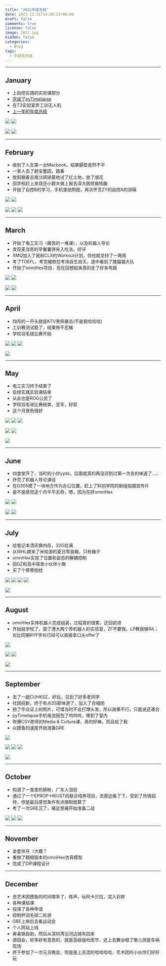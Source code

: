 ```yaml
---
title: "2021年度总结"
date: 2021-12-31T14:50:23+08:00
draft: false
comments: true
license: false
image: 2021.jpg
hidden: false
categories:
  - Blog
tags:
  - 阶段性总结
---
```


---
## January
* 上自控实践的实验课部分
* [完成了pyTimelapse](/p/pytimelapse)
* 在T3实验室弄工训无人机
* [上一年的年度总结](/p/2020年度总结)

![](Jan1.JPG) ![](Jan3.JPG)

![](Jan2.JPG) ![](Jan4.JPG)

---
## February
* 收到了人生第一台Macbook，结果脚垫竟然不平
* 一家人去了趟宝墨园，踏春
* 放假跟着去南沙网球基地试了红土地，放了烟花
* 回学校赶上发烧还小题大做上报去深大医院做核酸
* 开始了自控B的学习，手机里拍照图，再次怀念ZY的自控A的讲稿

![](Feb1.JPG) ![](Feb2.JPG)

![](Feb3.JPG) ![](Feb4.JPG) ![](Feb5.JPG)

---
## March
* 开始了电工实习（痛苦的一堆课），以及机器人导论
* 发现麦当劳的早餐薯饼夹入吃法，好评
* XMQ加入了我和CLX的Workout计划，但也就坚持了一两周
* 考了TOEFL，考完被晾在考场自生自灭，途中看到了撸猫猫大队
* 开始了omniHex项目，现在回想起来真的走了好多弯路

![](Mar1.JPG) ![](Mar2.JPG)

![](Mar3.JPG) ![](Mar4.JPG)

---
## April
* 四月的一开头就是KTV黑照暴击(不是我哈哈哈)
* 工训赛测试稳了，结果惨不忍睹
* 学校羽毛球比赛开始

![](Apr1.JPG) ![](Apr2.JPG) ![](Apr3.JPG)

![](Apr4.png)

---
## May
* 电工实习终于结束了
* 自控实践实验课结束
* 从此也是ROG公民了
* 学校羽毛球比赛结束，亚军，好耶
* 这个月景色很好

![](May1.JPG) ![](May3.JPG) ![](May4.JPG)

![](May2.JPG) ![](May5.JPG)

![](May6.JPG)

---
## June
* 四食堂开了，当时的小炒yyds，后面就真的再没迟到过第一次去的味道了……
* 肝完了机器人导论课设
* 在G305摸了一块地方作为办公位置，赶上了科创学院的剧组拍摄宣传片
* 是不是感觉这个月平平无奇，嗯，因为在肝omniHex

![](Jun1.JPG) ![](Jun2.JPG)

![](Jun3.JPG) ![](Jun4.JPG)

---
## July
* 给笔记本清灰换内存，32G拉满
* 从WHL嫖来了米哈游的夏日零食箱，只有箱子
* omniHex实现了位置和姿态的解耦控制
* 回GZ和高中宿舍小伙伴小聚
* 买了个蒂蒂抱枕

![](Jul1.JPG) ![](Jul2.JPG) ![](Jul3.JPG) ![](Jul4.JPG)

![](Jul5.JPG)

---
## August
* omniHex实体机器人完成组装，过程真的很累，迂回前进
* 开始投学校了，面了港大两个弄机器人的实验室，ZF不要我，LP教我做RA；对比同期RYF学长已经可以直接拿口头offer了

![](Aug1.JPG)

![](Aug2.JPG) ![](Aug3.JPG)

![](Aug4.jpeg)

---
## September
* 去了一趟CUHKSZ，好玩，见到了好多老同学
* 社团招新，终于有点SS那味道了，加入了合唱团
* 拍了毕业证上的照片，可惜当时不会打理头发，所以效果不行，只能说还凑合
* pyTimelapse手机电池鼓包了呜呜呜，移到了室内
* 吹爆CSY老师的Media & Culture课，真的好棒，而且给了我
* 以摸鱼的速度开始准备GRE

![](Sep1.JPG)

![](Sep2.jpeg) ![](Sep3.jpeg) ![](Sep4.jpeg)

![](Sep5.jpeg)

---
## October
* 知道了一食堂的肠粉，广东人泪目
* 通过了一个EPROP-HKUST的联合培养项目，去那边看了下，受到了热情招待，但是最后感觉条件有点限制就算了
* 考了一次GRE沉了，痛定思痛开始准备二战

![](Oct1.jpeg) ![](Oct2.jpeg) ![](Oct3.jpeg)

---
## November
* 金星伴月（大概？
* 重做了精细版本的omniHex仿真模型
* 完成了DIP课程设计

---
## December
* 去艺术团摸鱼的时间增多了，练声，玩阿卡贝拉，混入彩排
* 各种课结课
* 投递了各种申请
* 控制杯羽毛球二轮游
* GRE上岸后去看运动会
* 个人网站上线
* 寿喜锅自助，然后从深圳湾沿河边骑车回来
* 游园会，好多好有意思的，就是高级版社团节，还上去舞台唱了歌儿但是车祸现场
* 终于参加了一次元旦晚会，但是是上去混的哈哈哈哈，艺术团的小伙伴们好好玩